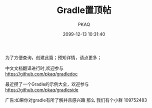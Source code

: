 ﻿---
title: Gradle置顶帖
date: 2099-12-13 10:31:40
tags: ['Gradle']
categories: Gradle
author: PKAQ
---

为了方便查询，创建此篇；预知详情，请点更多；

<!-- more -->
中文文档翻译进行时,欢迎参与  
https://github.com/pkaq/gradledoc  

最近攒了一个Gradle的示例大全，欢迎参与   
https://github.com/pkaq/gradleside  

广告:如果你对gradle有所了解并且感兴趣 那么 我们有个小群 109752483

